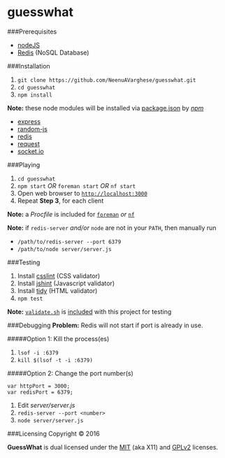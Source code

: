 # guesswhat

###Prerequisites
* [nodeJS](https://nodejs.org)
* [Redis](http://redis.io/download) (NoSQL Database)

###Installation
1. `git clone https://github.com/NeenuAVarghese/guesswhat.git`
2. `cd guesswhat`
3. `npm install`

**Note:** these node modules will be installed via [package.json](package.json) by [*npm*](https://github.com/npm/npm)
- [express](https://www.npmjs.com/package/express)
- [random-js](https://www.npmjs.com/package/random-js)
- [redis](https://www.npmjs.com/package/redis)
- [request](https://www.npmjs.com/package/request)
- [socket.io](https://www.npmjs.com/package/socket.io)

###Playing
1. `cd guesswhat`
2. `npm start` *OR* `foreman start` *OR* `nf start`
3. Open web browser to [`http://localhost:3000`](http://localhost:3000)
4. Repeat **Step 3**, for each client

**Note:** a _Procfile_ is included for [`foreman`](https://github.com/ddollar/foreman) *or* [`nf`](https://github.com/strongloop/node-foreman)

**Note:** if `redis-server` _and/or_ `node` are not in your `PATH`, then manually run
- `/path/to/redis-server --port 6379`
- `/path/to/node server/server.js`

###Testing
1. Install [csslint](https://www.npmjs.com/package/csslint) (CSS validator)
2. Install [jshint](https://www.npmjs.com/package/jshint) (Javascript validator)
3. Install [tidy](https://github.com/htacg/tidy-html5/tree/master/README) (HTML validator)
4. `npm test`

**Note:** [`validate.sh`](https://github.com/mittman/validate.sh) is [included](scripts/validate.sh) with this project for testing

###Debugging
**Problem:** Redis will not start if port is already in use.

#####Option 1: Kill the process(es)
1. `lsof -i :6379`
2. `kill $(lsof -t -i :6379)`

#####Option 2: Change the port number(s)
```
var httpPort = 3000;
var redisPort = 6379;
```
1. Edit *server/server.js*
2. `redis-server --port <number>`
3. `node server/server.js`

###Licensing
Copyright &copy; 2016

**GuessWhat** is dual licensed under the [MIT](LICENSE) (aka X11) and [GPLv2](COPYING) licenses.
